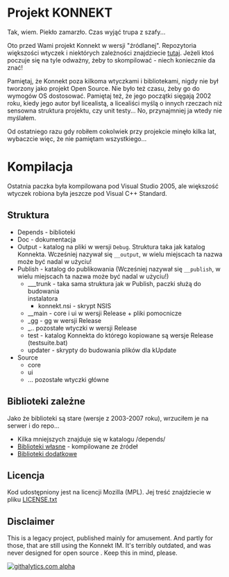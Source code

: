 Projekt KONNEKT
===============

Tak, wiem. Piekło zamarzło. Czas wyjąć trupa z szafy...

Oto przed Wami projekt Konnekt w wersji "źródlanej". Repozytoria większości 
wtyczek i niektórych zależności znajdziecie [tutaj](https://github.com/Konnekt). Jeżeli ktoś poczuje się na tyle odważny, żeby to skompilować - niech koniecznie da znać!

Pamiętaj, że Konnekt poza kilkoma wtyczkami i bibliotekami, nigdy nie był
tworzony jako projekt Open Source. Nie było też czasu, żeby go do wymogów OS
dostosować. Pamiętaj też, że jego początki sięgają 2002 roku, kiedy jego autor
był licealistą, a licealiści myślą o innych rzeczach niż sensowna struktura
projektu, czy unit testy... No, przynajmniej ja wtedy nie myślałem.

Od ostatniego razu gdy robiłem cokolwiek przy projekcie minęło kilka lat, 
wybaczcie więc, że nie pamiętam wszystkiego...

# Kompilacja

Ostatnia paczka była kompilowana pod Visual Studio 2005, ale większość wtyczek 
robiona była jeszcze pod Visual C++ Standard.

## Struktura

 - Depends - biblioteki
 - Doc - dokumentacja
 - Output - katalog na pliki w wersji `Debug`. Struktura taka jak katalog
   Konnekta. Wcześniej nazywał się `__output`, w wielu miejscach ta nazwa może
   być nadal w użyciu!
 - Publish - katalog do publikowania (Wcześniej nazywał się `__publish`, w 
   wielu miejscach ta nazwa może być nadal w użyciu!)
   - ___trunk - taka sama struktura jak w Publish, paczki służą do budowania  
     instalatora
     - konnekt.nsi - skrypt NSIS
   - __main - core i ui w wersji Release + pliki pomocnicze
   - _gg - gg w wersji Release
   - _.. pozostałe wtyczki w wersji Release
   - test - katalog Konnekta do którego kopiowane są wersje Release (testsuite.bat)
   - updater - skrypty do budowania plików dla kUpdate
 - Source
   - core
   - ui
   - ... pozostałe wtyczki główne


## Biblioteki zależne

Jako że biblioteki są stare (wersje z 2003-2007 roku), wrzuciłem je na serwer i do repo...

- Kilka mniejszych znajduje się w katalogu /depends/
- [Biblioteki własne](http://www.konnekt.info/sdk-files/lib.zip) - kompilowane ze źródeł
- [Biblioteki dodatkowe](http://www.konnekt.info/sdk-files/)

## Licencja

Kod udostępniony jest na licencji Mozilla (MPL). Jej treść znajdziecie w pliku [LICENSE.txt](LICENSE.txt)

## Disclaimer

This is a legacy project, published mainly for amusement. And partly for those, that are still using the Konnekt IM. It's terribly outdated, and was never designed for open source . Keep this in mind, please.

[![githalytics.com alpha](https://cruel-carlota.pagodabox.com/bf1be781c6854377b94012a36ca23f22 "githalytics.com")](http://githalytics.com/Konnekt/konnekt)